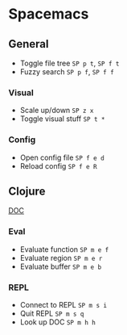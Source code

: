 # Spacemacs

## General

* Toggle file tree    `SP p t`, `SP f t`
* Fuzzy search        `SP p f`, `SP f f`

### Visual
* Scale up/down       `SP z x`
* Toggle visual stuff `SP t *`

### Config

* Open config file    `SP f e d`
* Reload config       `SP f e R`

## Clojure

[DOC](https://github.com/syl20bnr/spacemacs/tree/master/layers/%2Blang/clojure#key-bindings)

### Eval
* Evaluate function   `SP m e f`
* Evaluate region     `SP m e r`
* Evaluate buffer     `SP m e b`

### REPL
* Connect to REPL     `SP m s i`
* Quit REPL           `SP m s q`
* Look up DOC         `SP m h h`
